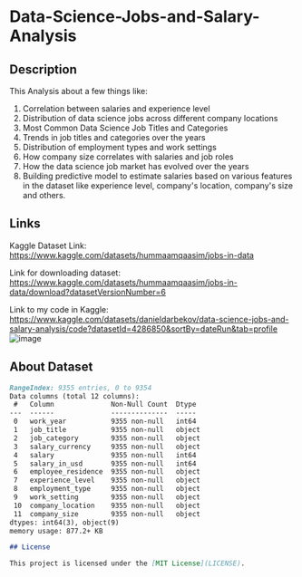 # Data-Science-Jobs-and-Salary-Analysis

## Description

This Analysis about a few things like:
1) Correlation between salaries and experience level
2) Distribution of data science jobs across different company locations
3) Most Common Data Science Job Titles and Categories
4) Trends in job titles and categories over the years
5) Distribution of employment types and work settings
6) How company size correlates with salaries and job roles
7) How the data science job market has evolved over the years
8) Building predictive model to estimate salaries based on various features in the dataset like experience level, company's location, company's size and others.

## Links

Kaggle Dataset Link: https://www.kaggle.com/datasets/hummaamqaasim/jobs-in-data

Link for downloading dataset: https://www.kaggle.com/datasets/hummaamqaasim/jobs-in-data/download?datasetVersionNumber=6

Link to my code in Kaggle: https://www.kaggle.com/datasets/danieldarbekov/data-science-jobs-and-salary-analysis/code?datasetId=4286850&sortBy=dateRun&tab=profile
![image](https://github.com/Funiel298/Data-Science-Jobs-and-Salary-Analysis/assets/91716291/97efed73-bd9b-403f-9ae5-7aadba16ca66)
## About Dataset
```markdown
RangeIndex: 9355 entries, 0 to 9354
Data columns (total 12 columns):
 #   Column              Non-Null Count  Dtype 
---  ------              --------------  ----- 
 0   work_year           9355 non-null   int64 
 1   job_title           9355 non-null   object
 2   job_category        9355 non-null   object
 3   salary_currency     9355 non-null   object
 4   salary              9355 non-null   int64 
 5   salary_in_usd       9355 non-null   int64 
 6   employee_residence  9355 non-null   object
 7   experience_level    9355 non-null   object
 8   employment_type     9355 non-null   object
 9   work_setting        9355 non-null   object
 10  company_location    9355 non-null   object
 11  company_size        9355 non-null   object
dtypes: int64(3), object(9)
memory usage: 877.2+ KB

## License

This project is licensed under the [MIT License](LICENSE).


